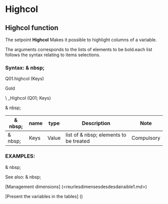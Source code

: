 # Highcol

## Highcol function

The setpoint **Highcol** Makes it possible to highlight columns of a variable.

The arguments corresponds to the lists of elements to be bold.each list follows the syntax relating to items selections.

### Syntax: & nbsp;

Q01.highcol (Keys)

Gold

\ _Highcol (Q01; Keys)

& nbsp;

| & nbsp; | **name** | **type** | **Description** | **Note** |
| --- | --- | --- | --- | --- |
| & nbsp; | Keys | Value | list of & nbsp; elements to be treated | Compulsory |

### EXAMPLES:

& nbsp;

See also: & nbsp;

[Management dimensions] (<reurlesdimensesdesdesdairaible1.md>)

[Present the variables in the tables] (<pretenderlesvariableables whilestAb1.md>)